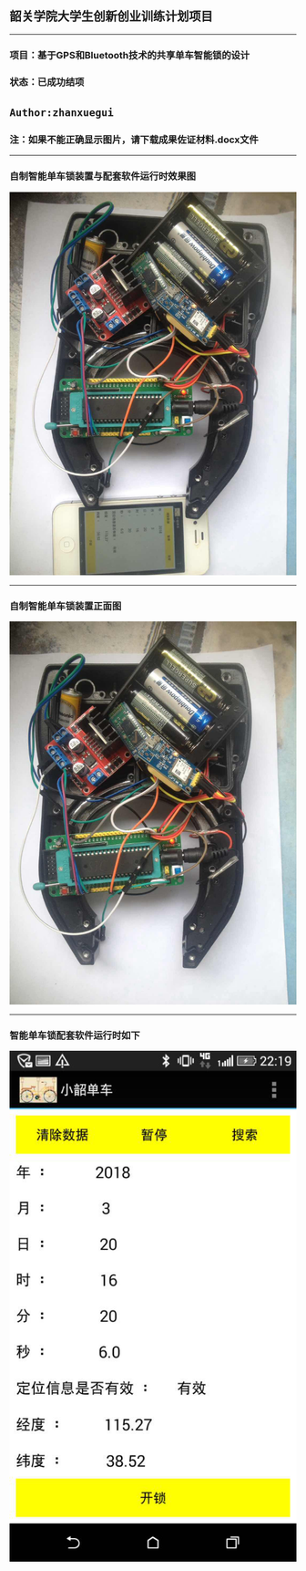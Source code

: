 ##  韶关学院大学生创新创业训练计划项目

-----------------------------
### 项目：基于GPS和Bluetooth技术的共享单车智能锁的设计
### 状态：已成功结项

## `Author:zhanxuegui` 

### 注：如果不能正确显示图片，请下载成果佐证材料.docx文件

--------------------


### 自制智能单车锁装置与配套软件运行时效果图
![](https://github.com/victory1355/byte/blob/master/show/app%26lock.jpg)

------------------------
### 自制智能单车锁装置正面图
![](https://github.com/victory1355/byte/blob/master/show/lock.png)


-------------------------
### 智能单车锁配套软件运行时如下
![](https://github.com/victory1355/byte/blob/master/show/app.png)




